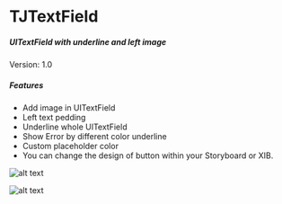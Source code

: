 # TJTextField
##### UITextField with underline and left image 

Version: 1.0

##### Features
- Add image in UITextField
- Left text pedding
- Underline whole UITextField
- Show Error by different color underline
- Custom placeholder color
- You can change the design of button within your Storyboard or XIB.

![alt text](https://github.com/tejas-ardeshna/TJTextField/blob/master/underLineText.gif)

![alt text](https://github.com/tejas-ardeshna/TJTextField/blob/master/Screen%20Shot%202015-12-31%20at%207.27.58%20pm.png)
